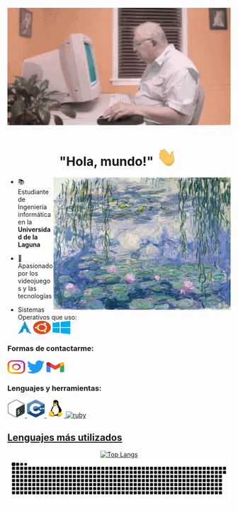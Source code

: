 <p align="center">
<img src="assets/gifs/oldcomputer.gif">
</p>
<h1 align="center"> "Hola, mundo!"
<img src="assets/gifs/hand_waving.gif" width="50" height="50">
</h1>

<img align="right" alt="Coding" width="400" src="assets/images/liliesmonet.jpg">

- 📚 Estudiante de Ingeniería informática en la **Universidad de la Laguna**

- 📜 Apasionado por los videojuegos y las tecnologías

- Sistemas Operativos que uso: <br> <a href="https://archlinux.org/" target="_blank"><img align="center" src="assets/images/archlinux-icon.svg" alt="ubuntu" height="30" width="30" /></a> <a href="https://ubuntu.com/" target="_blank"><img align="center" src="assets/images/ubuntu-4.svg" alt="ubuntu" height="30" width="40" /></a> <a href="https://www.microsoft.com/es-es/windows?r=1" target="_blank"><img align="center" src="assets/images/microsoft-windows-22.svg" alt="windows" height="30" width="40" /></a> 

<p align="left">
<h3> Formas de contactarme: </h3>
  
<a href="https://instagram.com/adri.acp" target="_blank"><img align="center" src="assets/images/instagram.svg" alt="adri.acp" height="30" width="40" /></a>
<a href="https://twitter.com/atakedepanico" target="_blank"><img align="center" src="assets/images/Logo_of_Twitter.svg.png" alt="atakedepanico" height="30" width="40" /></a>
<a href="mailto:adrian.acuna2004@gmail.com" target="_blank"><img align="center" src="assets/images/official-gmail-icon-2020-.svg" alt="adrian.acuna2004@gmail.com" height="30" width="40" /></a>
</p>

<h3 align="left">Lenguajes y herramientas:</h3>
<p align="left"> <a href="https://www.gnu.org/software/bash/" target="_blank" rel="noreferrer"> <img src="assets/images/bash-2.svg" alt="bash" width="40" height="40"/> </a> <a href="[https://www.w3schools.com/cpp/](https://cplusplus.com/)" target="_blank" rel="noreferrer"> <img src="assets/images/c.svg" alt="cplusplus" width="40" height="40"/> </a> <a href="https://www.linux.org/" target="_blank" rel="noreferrer"> <img src="assets/images/linux.svg" alt="linux" width="40" height="40"/> </a> <a href="https://www.ruby-lang.org/es/" target="_blank" rel="noreferrer"> <img src="assets/images/ruby-programming-language-icon.svg" alt="ruby" width="40" height="40"/>

## Lenguajes más utilizados
<div align="center">
  <img src="https://github-readme-stats.vercel.app/api/top-langs/?username=Adriacp&layout=compact&theme=dark" alt="Top Langs" />
</div>


<img src="https://raw.githubusercontent.com/Adriacp/Adriacp/output/snake.svg" alt="Snake animation" />
